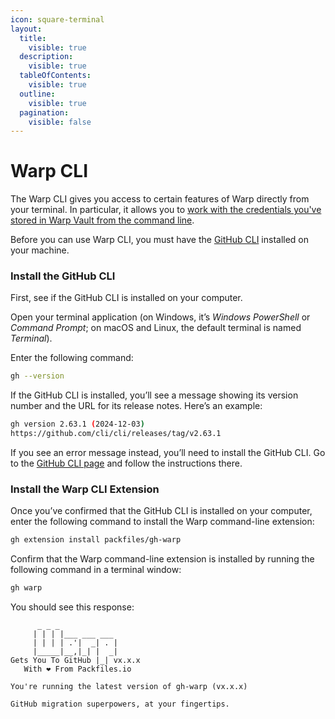 ```yaml
---
icon: square-terminal
layout:
  title:
    visible: true
  description:
    visible: true
  tableOfContents:
    visible: true
  outline:
    visible: true
  pagination:
    visible: false
---
```


# Warp CLI

The Warp CLI gives you access to certain features of Warp directly from your terminal. In particular, it allows you to [work with the credentials you've stored in Warp Vault from the command line](using-warp/warp-vault/using-credentials-in-scripts/).&#x20;

Before you can use Warp CLI, you must have the [GitHub CLI](https://cli.github.com/) installed on your machine.

### Install the GitHub CLI

First, see if the GitHub CLI is installed on your computer.

Open your terminal application (on Windows, it’s _Windows PowerShell_ or _Command Prompt_; on macOS and Linux, the default terminal is named _Terminal_).

Enter the following command:

```bash
gh --version
```

If the GitHub CLI is installed, you’ll see a message showing its version number and the URL for its release notes. Here’s an example:

```bash
gh version 2.63.1 (2024-12-03)
https://github.com/cli/cli/releases/tag/v2.63.1
```

If you see an error message instead, you’ll need to install the GitHub CLI. Go to the [GitHub CLI page](https://cli.github.com/) and follow the instructions there.

### Install the Warp CLI Extension

Once you’ve confirmed that the GitHub CLI is installed on your computer, enter the following command to install the Warp command-line extension:

```bash
gh extension install packfiles/gh-warp
```

Confirm that the Warp command-line extension is installed by running the following command in a terminal window:

```bash
gh warp
```

You should see this response:

```
      _ _ _                  
     | | | |___ ___ ___      
     | | | | .'|  _| . |     
     |_____|__,|_| |  _|     
Gets You To GitHub |_| vx.x.x
   With ❤️ From Packfiles.io 
                             
You're running the latest version of gh-warp (vx.x.x)
                                                     
GitHub migration superpowers, at your fingertips.
```
